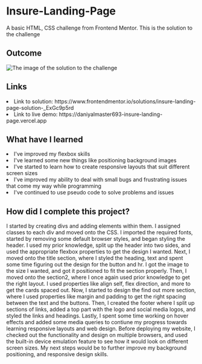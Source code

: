 # Insure-Landing-Page
A basic HTML, CSS challenge from Frontend Mentor. This is the solution to the challenge

<h2> Outcome </h2>

<img src="https://i.imgur.com/gJaWnee.png" alt="The image of the solution to the challenge">

<h2> Links </h2>

<li> Link to solution: https://www.frontendmentor.io/solutions/insure-landing-page-solution-_ExGc9p5rd </li>
<li> Link to live demo: https://daniyalmaster693-insure-landing-page.vercel.app </li>

<h2> What have I learned </h2>

<li> I've improved my flexbox skills </li>
<li> I've learned some new things like positioning background images </li>
<li> I've started to learn how to create responsive layouts that suit different screen sizes </li>
<li> I've improved my ability to deal with small bugs and frustrating issues that come my way while programming </li>
<li> I've continued to use pseudo code to solve problems and issues </li>

<h2> How did I complete this project? </h2>

<p> I started by creating divs and adding elements within them. I assigned classes to each div and moved onto the CSS. I imported the required fonts, started by removing some default browser styles, and began styling the header. I used my prior knowledge, split up the header into two sides, and used the appropriate flexbox properties to get the design I wanted. Next, I moved onto the title section, where I styled the heading, text and spent some time figuring out the design for the button and hr. I got the image to the size I wanted, and got it positioned to fit the section properly. Then, I moved onto the section2, where I once again used prior knowledge to get the right layout. I used properties like align self, flex direction, and more to get the cards spaced out. Now, I started to design the find out more section, where I used properties like margin and padding to get the right spacing between the text and the buttons. Then, I created the footer where I split up sections of links, added a top part with the logo and social media logos, and styled the links and headings. Lastly, I spent some time working on hover effects and added some media queries to contiune my progress towards learning responsive layouts and web design. Before deploying my website, I checked out the functionality and design on multiple browsers, and used the built-in device emulation feature to see how it would look on different screen sizes. My next steps would be to further improve my background positioning, and responsive design skills. </p>
